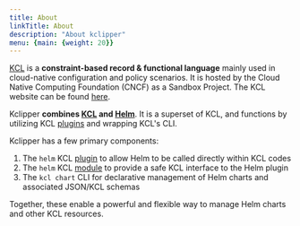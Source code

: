 ```yaml
---
title: About
linkTitle: About
description: "About kclipper"
menu: {main: {weight: 20}}
---
```


[KCL](https://github.com/kcl-lang/kcl) is a **constraint-based record & functional language** mainly used in cloud-native configuration and policy scenarios. It is hosted by the Cloud Native Computing Foundation (CNCF) as a Sandbox Project. The KCL website can be found [here](https://kcl-lang.io/).

Kclipper **combines [KCL](https://github.com/kcl-lang/kcl) and [Helm](https://helm.sh/)**. It is a superset of KCL, and functions by utilizing KCL [plugins](https://www.kcl-lang.io/docs/next/reference/plugin/overview) and wrapping KCL's CLI.

Kclipper has a few primary components:

1. The `helm` KCL [plugin](https://www.kcl-lang.io/docs/next/reference/plugin/overview) to allow Helm to be called directly within KCL codes
2. The `helm` KCL [module](https://www.kcl-lang.io/docs/next/user_docs/concepts/package-and-module) to provide a safe KCL interface to the Helm plugin
3. The `kcl chart` CLI for declarative management of Helm charts and associated JSON/KCL schemas

Together, these enable a powerful and flexible way to manage Helm charts and other KCL resources.
